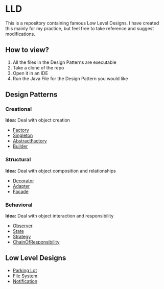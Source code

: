 # LLD

This is a repository containing famous Low Level Designs.
I have created this mainly for my practice, but feel free
to take reference and suggest modifications.

## How to view?
1. All the files in the Design Patterns are executable
2. Take a clone of the repo
3. Open it in an IDE
4. Run the Java File for the Design Pattern you would like

## Design Patterns
### Creational
<b>Idea:</b> Deal with object creation
- [Factory](https://github.com/heisastark/LLD/blob/main/src/DesignPatterns/Creational/Factory.java)
- [Singleton](https://github.com/heisastark/LLD/blob/main/src/DesignPatterns/Creational/Singleton.java)
- [AbstractFactory](https://github.com/heisastark/LLD/blob/main/src/DesignPatterns/Creational/AbstractFactory.java)
- [Builder](https://github.com/heisastark/LLD/blob/main/src/DesignPatterns/Creational/Builder.java)
### Structural
<b>Idea:</b> Deal with object composition and relationships
- [Decorator](https://github.com/heisastark/LLD/blob/main/src/DesignPatterns/Structural/Decorator.java)
- [Adapter](https://github.com/heisastark/LLD/blob/main/src/DesignPatterns/Structural/Adapter.java)
- [Facade](https://github.com/heisastark/LLD/blob/main/src/DesignPatterns/Structural/Facade.java)
### Behavioral
<b>Idea:</b> Deal with object interaction and responsibility
- [Observer](https://github.com/heisastark/LLD/blob/main/src/DesignPatterns/Behavioral/Observer.java)
- [State](https://github.com/heisastark/LLD/blob/main/src/DesignPatterns/Behavioral/State.java)
- [Strategy](https://github.com/heisastark/LLD/blob/main/src/DesignPatterns/Behavioral/Strategy.java)
- [ChainOfResponsibility](https://github.com/heisastark/LLD/blob/main/src/DesignPatterns/Behavioral/ChainOfResponsibility.java)

## Low Level Designs

- [Parking Lot](https://github.com/heisastark/LLD/blob/main/src/ParkingLot/ParkingLot.java)
- [File System](https://github.com/heisastark/LLD/blob/main/src/FileSystem/FileSystem.java)
- [Notification](https://github.com/heisastark/LLD/blob/main/src/Notification/Notification.java)